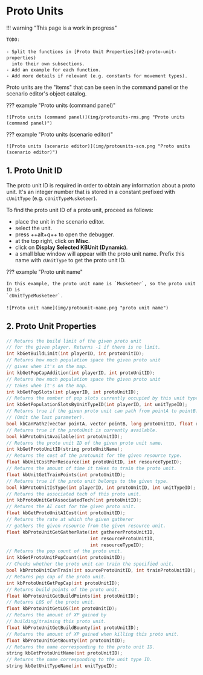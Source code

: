# Proto Units

!!! warning "This page is a work in progress"

    TODO:

    - Split the functions in [Proto Unit Properties](#2-proto-unit-properties)
      into their own subsections.
    - Add an example for each function.
    - Add more details if relevant (e.g. constants for movement types).

Proto units are the "items" that can be seen in the command panel or the
scenario editor's object catalog.

??? example "Proto units (command panel)"

    ![Proto units (command panel)](img/protounits-rms.png "Proto units (command panel)")

??? example "Proto units (scenario editor)"

    ![Proto units (scenario editor)](img/protounits-scn.png "Proto units (scenario editor)")

## 1. Proto Unit ID

The proto unit ID is required in order to obtain any information about a
proto unit. It's an integer number that is stored in a constant prefixed with
`cUnitType` (e.g. `cUnitTypeMusketeer`).

To find the proto unit ID of a proto unit, proceed as follows:

- place the unit in the scenario editor.
- select the unit.
- press ++alt+q++ to open the debugger.
- at the top right, click on **Misc**.
- click on **Display Selected KBUnit (Dynamic)**.
- a small blue window will appear with the proto unit name. Prefix this name
  with `cUnitType` to get the proto unit ID.

??? example "Proto unit name"

    In this example, the proto unit name is `Musketeer`, so the proto unit ID is
    `cUnitTypeMusketeer`.

    ![Proto unit name](img/protounit-name.png "proto unit name")

## 2. Proto Unit Properties

```cpp
// Returns the build limit of the given proto unit
// for the given player. Returns -1 if there is no limit.
int kbGetBuildLimit(int playerID, int protoUnitID);
// Returns how much population space the given proto unit
// gives when it's on the map.
int kbGetPopCapAddition(int playerID, int protoUnitID);
// Returns how much population space the given proto unit
// takes when it's on the map.
int kbGetPopSlots(int playerID, int protoUnitID);
// Returns the number of pop slots currently occupied by this unit type.
int kbGetPopulationSlotsByUnitTypeID(int playerID, int unitTypeID);
// Returns true if the given proto unit can path from pointA to pointB.
// (Omit the last parameter).
bool kbCanPath2(vector pointA, vector pointB, long protoUnitID, float range);
// Returns true if the protoUnit is currently available.
bool kbProtoUnitAvailable(int protoUnitID);
// Returns the proto unit ID of the given proto unit name.
int kbGetProtoUnitID(string protoUnitName);
// Returns the cost of the protounit for the given resource type.
float kbUnitCostPerResource(int protoUnitID, int resourceTypeID);
// Returns the amount of time it takes to train the proto unit.
float kbUnitGetTrainPoints(int protoUnitID);
// Returns true if the proto unit belongs to the given type.
bool kbProtoUnitIsType(int playerID, int protoUnitID, int unitTypeID);
// Returns the associated tech of this proto unit.
int kbProtoUnitGetAssociatedTech(int protoUnitID);
// Returns the AI cost for the given proto unit.
float kbGetProtoUnitAICost(int protoUnitID);
// Returns the rate at which the given gatherer
// gathers the given resource from the given resource unit.
float kbProtoUnitGetGatherRate(int gathererProtoUnitID,
                               int resourceProtoUnitID,
                               int resourceTypeID);
// Returns the pop count of the proto unit.
int kbGetProtoUnitPopCount(int protoUnitID);
// Checks whether the proto unit can train the specified unit.
bool kbProtoUnitCanTrain(int sourceProtoUnitID, int trainProtoUnitID);
// Returns pop cap of the proto unit.
int kbProtoUnitGetPopCap(int protoUnitID);
// Returns build points of the proto unit.
float kbProtoUnitGetBuildPoints(int protoUnitID);
// Returns LOS of the proto unit.
float kbProtoUnitGetLOS(int protoUnitID);
// Returns the amount of XP gained by
// building/training this proto unit.
float kbProtoUnitGetBuildBounty(int protoUnitID);
// Returns the amount of XP gained when killing this proto unit.
float kbProtoUnitGetBounty(int protoUnitID);
// Returns the name corresponding to the proto unit ID.
string kbGetProtoUnitName(int protoUnitID);
// Returns the name corresponding to the unit type ID.
string kbGetUnitTypeName(int unitTypeID);
```
